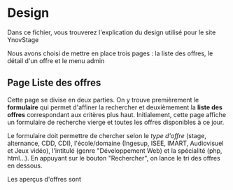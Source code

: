 Design
====================

Dans ce fichier, vous trouverez l'explication du design utilisé pour le site YnovStage

Nous avons choisi de mettre en place trois pages : la liste des offres, le détail d'un offre et le menu admin

Page Liste des offres
---------------------
Cette page se divise en deux parties. On y trouve premièrement le __formulaire__ qui permet d'affiner la rechercher et deuxièmement la __liste des offres__ correspondant aux critères plus haut. Initialement, cette page affiche un formulaire de recherche vierge et toutes les offres disponibles à ce jour.

Le formulaire doit permettre de chercher selon le _type d'offre_ (stage, alternance, CDD, CDI), l'école/domaine (Ingesup, ISEE, IMART, Audiovisuel et Jeux vidéo), l'intitulé (genre "Développement Web) et la spécialité (php, html...). En appuyant sur le bouton "Rechercher", on lance le tri des offres en dessous.

Les aperçus d'offres sont 




